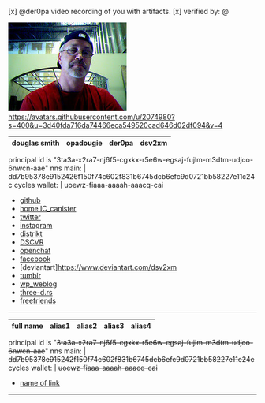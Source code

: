 
[x] @der0pa  video recording of you with artifacts.
[x]  verified by: @<username>

![Image of @der0pa](pfp.jpg)  
https://avatars.githubusercontent.com/u/2074980?s=400&u=3d40fda716da74466eca549520cad646d02df094&v=4
 
douglas smith |opadougie | der0pa | dsv2xm   
------------ | ------------- | ---------- | ---------

principal id is "3ta3a-x2ra7-nj6f5-cgxkx-r5e6w-egsaj-fujlm-m3dtm-udjco-6nwcn-aae"
nns main:  | dd7b95378e9152426f150f74c602f831b6745dcb6efc9d0721bb58227e11c24c 
cycles wallet: | uoewz-fiaaa-aaaah-aaacq-cai
- [github](https://github.com/der0pa) 
- [home IC_canister](https://lynis-qyaaa-aaaah-aaogq-cai.raw.ic0.app/)  
- [twitter](https://twitter.com/dsv2xm)  
- [instagram](https://www.instagram.com/dougie__/)  
- [distrikt](https://az5sd-cqaaa-aaaae-aaarq-cai.ic0.app/u/der0pa)  
- [DSCVR](https://h5aet-waaaa-aaaab-qaamq-cai.raw.ic0.app/user/DER0PAD)  
- [openchat](https://7e6iv-biaaa-aaaaf-aaada-cai.ic0.app/0ccc5ad1dbb81d49d780a2d24f058fb9)  
- [facebook](https://www.facebook.com/dougie.smith.5454)
- [deviantart]https://www.deviantart.com/dsv2xm  
- [tumblr](https://der0pa.tumblr.com)
- [wp_weblog](https://der0pa.wordpress.com/)
- [three-d.rs](https://zri5z-hiaaa-aaaaj-qaa4q-cai.raw.ic0.app)
- [freefriends](http://freefriends.org/dsmith/)
 ---------------------------------------------------------

full name |alias1 | alias2 | alias3 | alias4 
------------ | ------ | ------- | ---------- | ---------
principal id is "~~3ta3a-x2ra7-nj6f5-cgxkx-r5e6w-egsaj-fujlm-m3dtm-udjco-6nwcn-aae~~"
nns main:  | ~~dd7b95378e915242f150f74c602f831b6745dcb6efc9d0721bb58227e11c24c~~ 
cycles wallet: | ~~uoewz-fiaaa-aaaah-aaacq-cai~~

- [name of link](https://sample.com) 

---------------------------------------------------------